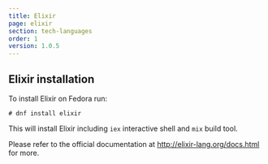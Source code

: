 ```yaml
---
title: Elixir
page: elixir
section: tech-languages
order: 1
version: 1.0.5
---
```


## Elixir installation

To install Elixir on Fedora run:

```
# dnf install elixir
```

This will install Elixir including `iex` interactive shell and `mix` build tool.

Please refer to the official documentation at http://elixir-lang.org/docs.html
for more.
